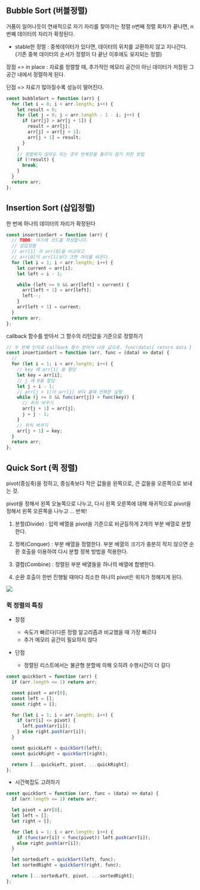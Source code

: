 ## Bubble Sort (버블정렬)

거품이 일어나듯이 연쇄적으로 자기 자리를 찾아가는 정렬
n번째 정렬 회차가 끝나면, n번째 데이터의 자리가 확정된다.

- stable한 정렬 : 중복데이터가 있다면, 데이터의 위치를 교환하지 않고 지나간다. (기존 중복 데이터의 순서가 정렬이 다 끝난 이후에도 유지되는 정렬)

장점 => in place : 자료를 정렬할 때, 추가적인 메모리 공간이 아닌 데이터가 저장된 그 공간 내에서 정렬하게 된다.

단점 => 자료가 많아질수록 성능이 떨어진다.

```js
const bubbleSort = function (arr) {
  for (let i = 0; i < arr.length; i++) {
    let result = 0;
    for (let j = 0; j < arr.length - 1 - i; j++) {
      if (arr[j] > arr[j + 1]) {
        result = arr[j];
        arr[j] = arr[j + 1];
        arr[j + 1] = result;
      }
    }
    // 정렬하지 않아도 되는 경우 반복문을 돌리지 않기 위한 방법
    if (!result) {
      break;
    }
  }
  return arr;
};
```

## Insertion Sort (삽입정렬)

한 번에 하나의 데이터의 자리가 확정된다

```js
const insertionSort = function (arr) {
  // TODO: 여기에 코드를 작성합니다.
  // 삽입정렬
  // arr[1] 과 arr[0]을 비교하고
  // arr[0]이 arr[1]보다 크면 자리를 바꾼다.
  for (let i = 1; i < arr.length; i++) {
    let current = arr[i];
    let left = i - 1;

    while (left >= 0 && arr[left] > current) {
      arr[left + 1] = arr[left];
      left--;
    }
    arr[left + 1] = current;
  }
  return arr;
};
```

callback 함수를 받아서 그 함수의 리턴값을 기준으로 정렬하기

```js
// 두 번째 인자로 callback 함수 받아서 나온 값으로. func(data){ return data }
const insertionSort = function (arr, func = (data) => data) {
  //
  for (let i = 1; i < arr.length; i++) {
    // key 에 arr[1] 을 할당
    let key = arr[i];
    // j 에 0을 할당
    let j = i - 1;
    // arr[j + 1]이 arr[j] 보다 클때 반복문 실행
    while (j >= 0 && func(arr[j]) > func(key)) {
      // 위치 바꾸기
      arr[j + 1] = arr[j];
      j = j - 1;
    }
    // 위치 바꾸기
    arr[j + 1] = key;
  }
  return arr;
};
```

## Quick Sort (퀵 정렬)

pivot(중심축)을 정하고, 중심축보다 작은 값들을 왼쪽으로, 큰 값들을 오른쪽으로 보내는 것.

pivot을 정해서 왼쪽 오늘쪽으로 나누고, 다시 왼쪽 오른쪽에 대해 재귀적으로 pivot을 정해서 왼쪽 오른쪽을 나누고 ... 반복!

1. 분할(Divide) : 입력 배열을 pivot을 기준으로 비균등하게 2개의 부분 배열로 분할한다.

2. 정복(Conquer) : 부분 배열을 정렬한다. 부분 배열의 크기가 충분히 작지 않으면 순환 호출을 이용하여 다시 분할 정복 방법을 적용한다.

3. 결합(Combine) : 정렬된 부분 배열들을 하나의 배열에 합병한다.

4. 순환 호출이 한번 진행될 때마다 최소한 하나의 pivot은 위치가 정해지게 된다.

<img src="https://user-images.githubusercontent.com/74189121/147994229-3243639b-1bd4-4d98-b988-ebc05f79481d.png">

### 퀵 정렬의 특징

- 장점

  - 속도가 빠르다(다른 정렬 알고리즘과 비교했을 때 가장 빠르다
  - 추가 메모리 공간이 필요하지 않다

- 단점
  - 정렬된 리스트에서는 불균형 분할에 의해 오히려 수행시간이 더 길다

```js
const quickSort = function (arr) {
  if (arr.length <= 1) return arr;

  const pivot = arr[0];
  const left = [];
  const right = [];

  for (let i = 1; i < arr.length; i++) {
    if (arr[i] <= pivot) {
      left.push(arr[i]);
    } else right.push(arr[i]);
  }

  const quickLeft = quickSort(left);
  const quickRight = quickSort(right);

  return [...quickLeft, pivot, ...quickRight];
};
```

- 시간복잡도 고려하기

```js
const quickSort = function (arr, func = (data) => data) {
  if (arr.length <= 1) return arr;

  let pivot = arr[0];
  let left = [];
  let right = [];

  for (let i = 1; i < arr.length; i++) {
    if (func(arr[i]) < func(pivot)) left.push(arr[i]);
    else right.push(arr[i]);
  }

  let sortedLeft = quickSort(left, func);
  let sortedRight = quickSort(right, func);

  return [...sortedLeft, pivot, ...sortedRight];
};
```
